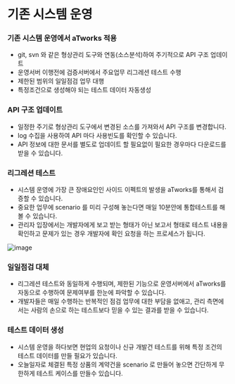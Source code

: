 # 기존 시스템 운영
### 기존 시스템 운영에서 aTworks 적용 
- git, svn 와 같은 형상관리 도구와 연동(소스분석)하여 주기적으로 API 구조 업데이트
- 운영서버 이행전에 검증서버에서 주요업무 리그레션 테스트 수행 
- 제한된 범위의 일일점검 업무 대행 
- 특정조건으로 생성해야 되는 테스트 데이터 자동생성

### API 구조 업데이트
- 일정한 주기로 형상관리 도구에서 변경된 소스를 가져와서 API 구조를 변경합니다. 
- log 수집을 사용하여 API 마다 사용빈도를 확인할 수 있습니다. 
- API 정보에 대한 문서를 별도로 업데이트 할 필요없이 필요한 경우마다 다운로드를 받을 수 있습니다.

### 리그레션 테스트
- 시스템 운영에 가장 큰 장애요인인 사이드 이펙트의 발생을 aTworks를 통해서 검증할 수 있습니다. 
- 중요한 업무에 scenario 를 미리 구성해 놓는다면 매일 10분안에 통합테스트를 해볼 수 있습니다.
- 관리자 입장에서는 개발자에게 보고 받는 형태가 아닌 보고서 형태로 테스트 내용을 확인하고 문제가 있는 경우 개발자에 확인 요청을 하는 프로세스가 됩니다. 

![image](https://user-images.githubusercontent.com/85854794/221729292-0fad9d83-6b43-4ab7-aa68-0ed1ec19bb75.png)


### 일일점검 대체
- 리그레션 테스트와 동일하게 수행되며, 제한된 기능으로 운영서버에서 aTworks를 자동으로 수행하여 문제여부를 한눈에 파악할 수 있습니다. 
- 개발자들은 매일 수행하는 반복적인 점검 업무에 대한 부담을 없애고, 관리 측면에서는 사람의 손으로 하는 테스트보다 믿을 수 있는 결과를 받을 수 있습니다. 
 
### 테스트 데이터 생성
- 시스템 운영을 하다보면 현업의 요청이나 신규 개발건 테스트를 위해 특정 조건의 테스트 데이터를 만들 필요가 있습니다. 
- 오늘일자로 체결된 특정 상품의 계약건을 scenario 로 만들어 놓으면 간단하게 무한하게 테스트 케이스를 만들수 있습니다. 
